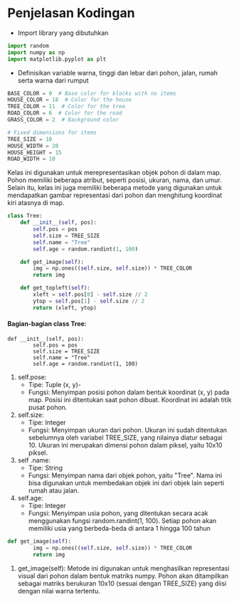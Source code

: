 # Penjelasan Kodingan
- Import library yang dibutuhkan
```python
import random
import numpy as np
import matplotlib.pyplot as plt
```

- Definisikan variable warna, tinggi dan lebar dari pohon, jalan, rumah serta warna dari rumput
```python
BASE_COLOR = 0  # Base color for blocks with no items
HOUSE_COLOR = 18  # Color for the house
TREE_COLOR = 11  # Color for the tree
ROAD_COLOR = 6  # Color for the road
GRASS_COLOR = 2  # Background color

# Fixed dimensions for items
TREE_SIZE = 10
HOUSE_WIDTH = 20
HOUSE_HEIGHT = 15
ROAD_WIDTH = 10
```
Kelas ini digunakan untuk merepresentasikan objek pohon di dalam map. Pohon memiliki beberapa atribut, seperti posisi, ukuran, nama, dan umur. Selain itu, kelas ini juga memiliki beberapa metode yang digunakan untuk mendapatkan gambar representasi dari pohon dan menghitung koordinat kiri atasnya di map.

```python
class Tree:
    def __init__(self, pos):
        self.pos = pos
        self.size = TREE_SIZE
        self.name = "Tree"
        self.age = random.randint(1, 100)

    def get_image(self):
        img = np.ones((self.size, self.size)) * TREE_COLOR
        return img

    def get_topleft(self):
        xleft = self.pos[0] - self.size // 2
        ytop = self.pos[1] - self.size // 2
        return (xleft, ytop)
```
####  Bagian-bagian class Tree:
```
def __init__(self, pos):
        self.pos = pos
        self.size = TREE_SIZE
        self.name = "Tree"
        self.age = random.randint(1, 100)
```
1. self.pose:
    - Tipe: Tuple (x, y)-
    - Fungsi: Menyimpan posisi pohon dalam bentuk koordinat (x, y) pada map. Posisi ini ditentukan saat pohon dibuat. Koordinat ini adalah titik pusat pohon.
2. self.size:
    - Tipe: Integer
    - Fungsi: Menyimpan ukuran dari pohon. Ukuran ini sudah ditentukan sebelumnya oleh variabel TREE_SIZE, yang nilainya diatur sebagai 10. Ukuran ini merupakan dimensi pohon dalam piksel, yaitu 10x10 piksel.
3. self .name:
    - Tipe: String
    - Fungsi: Menyimpan nama dari objek pohon, yaitu "Tree". Nama ini bisa digunakan untuk membedakan objek ini dari objek lain seperti rumah atau jalan.
4. self.age:
    - Tipe: Integer
    - Fungsi: Menyimpan usia pohon, yang ditentukan secara acak menggunakan fungsi random.randint(1, 100). Setiap pohon akan memiliki usia yang berbeda-beda di antara 1 hingga 100 tahun

```python
def get_image(self):
        img = np.ones((self.size, self.size)) * TREE_COLOR
        return img
```
1. get_image(self):
    Metode ini digunakan untuk menghasilkan representasi visual dari pohon dalam bentuk matriks numpy. Pohon akan ditampilkan sebagai matriks berukuran 10x10 (sesuai dengan TREE_SIZE) yang diisi dengan nilai warna tertentu.
